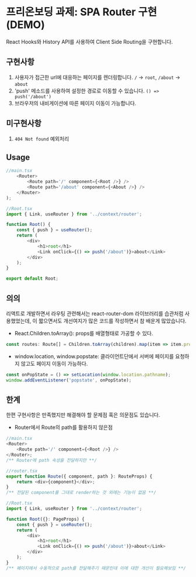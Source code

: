 # 프리온보딩 과제: SPA Router 구현 (DEMO)

React Hooks와 History API를 사용하여 Client Side Routing을 구현합니다.

## 구현사항

1. 사용자가 접근한 url에 대응하는 페이지를 렌더링합니다.
   `/` → `root`, `/about` → `about`
1. 'push' 메소드를 사용하여 설정한 경로로 이동할 수 있습니다. `() => push('/about')`
1. 브라우저의 내비게이션에 따른 페이지 이동이 가능합니다.

## 미구현사항

1. `404 Not found` 예외처리

## Usage

```javascript
//main.tsx
	<Router>
		<Route path='/' component={<Root />} />
		<Route path='/about' component={<About />} />
	</Router>
);

//Root.tsx
import { Link, useRouter } from '../context/router';

function Root() {
	const { push } = useRouter();
	return (
		<div>
			<h1>root</h1>
			<Link onClick={() => push('/about')}>about</Link>
		</div>
	);
}

export default Root;

```

## 의의

리액트로 개발하면서 라우팅 관련해서는 react-router-dom 라이브러리를 습관처럼 사용했었는데, 이 짧으면서도 개선여지가 많은 코드를 작성하면서 참 배운게 많았습니다.

- React.Children.toArray(): props를 배열형태로 가공할 수 있다.

```javascript
const routes: Route[] = Children.toArray(children).map(item => item.props);
```

- window.location, window.popstate: 클라이언트단에서 서버에 페이지를 요청하지 않고도 페이지 이동이 가능하다.

```javascript
const onPopState = () => setLocation(window.location.pathname);
window.addEventListener('popstate', onPopState);
```

## 한계

한편 구현사항은 만족했지만 해결해야 할 문제점 혹은 의문점도 있습니다.

- Router에서 Route의 path를 활용하지 않은점

```javascript
//main.tsx
<Router>
	<Route path='/' component={<Root />} />
</Router>;
/** Router에 path 속성을 전달하지만 **/

//router.tsx
export function Route({ component, path }: RouteProps) {
	return <div>{component}</div>;
}
/** 전달된 component를 그대로 render하는 것 외에는 기능이 없음 **/

//Root.tsx
import { Link, useRouter } from '../context/router';

function Root({}: PageProps) {
	const { push } = useRouter();
	return (
		<div>
			<h1>root</h1>
			<Link onClick={() => push('/about')}>about</Link>
		</div>
	);
}
/** 페이지에서 수동적으로 path를 전달해주기 때문인데 이에 대한 개선이 필요해보임 **/
```
